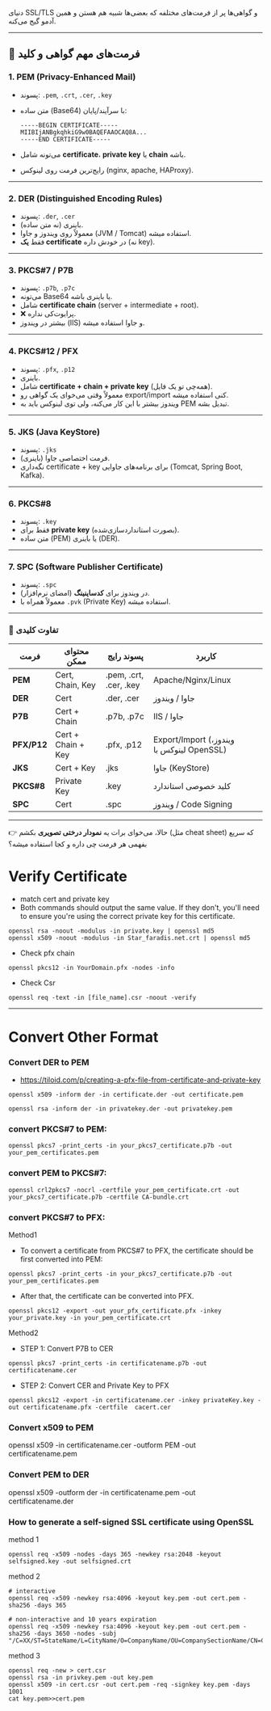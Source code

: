 دنیای SSL/TLS و گواهی‌ها پر از فرمت‌های مختلفه که بعضی‌ها شبیه هم هستن و همین آدمو گیج می‌کنه. 

---

## 📌 فرمت‌های مهم گواهی و کلید

### 1. **PEM (Privacy-Enhanced Mail)**

* پسوند: `.pem`, `.crt`, `.cer`, `.key`
* متن ساده (Base64) با سرآیند/پایان:

  ```
  -----BEGIN CERTIFICATE-----
  MIIBIjANBgkqhkiG9w0BAQEFAAOCAQ8A...
  -----END CERTIFICATE-----
  ```
* می‌تونه شامل **certificate**، **private key** یا **chain** باشه.
* رایج‌ترین فرمت روی لینوکس (nginx, apache, HAProxy).

---

### 2. **DER (Distinguished Encoding Rules)**

* پسوند: `.der`, `.cer`
* باینری (نه متن ساده).
* معمولاً روی ویندوز و جاوا (JVM / Tomcat) استفاده میشه.
* فقط **یک certificate** در خودش داره (نه key).

---

### 3. **PKCS#7 / P7B**

* پسوند: `.p7b`, `.p7c`
* می‌تونه Base64 یا باینری باشه.
* شامل **certificate chain** (server + intermediate + root).
* ❌ پرایوت‌کی نداره.
* بیشتر در ویندوز (IIS) و جاوا استفاده میشه.

---

### 4. **PKCS#12 / PFX**

* پسوند: `.pfx`, `.p12`
* باینری.
* شامل **certificate + chain + private key** (همه‌چی تو یک فایل).
* معمولاً وقتی می‌خوای یک گواهی رو export/import کنی استفاده میشه.
* ویندوز بیشتر با این کار می‌کنه، ولی توی لینوکس باید به PEM تبدیل بشه.

---

### 5. **JKS (Java KeyStore)**

* پسوند: `.jks`
* فرمت اختصاصی جاوا (باینری).
* نگه‌داری certificate + key برای برنامه‌های جاوایی (Tomcat, Spring Boot, Kafka).

---

### 6. **PKCS#8**

* پسوند: `.key`
* فقط برای **private key** (بصورت استانداردسازی‌شده).
* متن ساده (PEM) یا باینری (DER).

---

### 7. **SPC (Software Publisher Certificate)**

* پسوند: `.spc`
* در ویندوز برای **کدساینینگ** (امضای نرم‌افزار).
* معمولاً همراه با `.pvk` (Private Key) استفاده میشه.

---

### 🔑 تفاوت کلیدی

| فرمت        | محتوای ممکن        | پسوند رایج             | کاربرد                                    |
| ----------- | ------------------ | ---------------------- | ----------------------------------------- |
| **PEM**     | Cert, Chain, Key   | .pem, .crt, .cer, .key | Apache/Nginx/Linux                        |
| **DER**     | Cert               | .der, .cer             | جاوا / ویندوز                             |
| **P7B**     | Cert + Chain       | .p7b, .p7c             | IIS / جاوا                                |
| **PFX/P12** | Cert + Chain + Key | .pfx, .p12             | Export/Import (ویندوز، لینوکس با OpenSSL) |
| **JKS**     | Cert + Key         | .jks                   | جاوا (KeyStore)                           |
| **PKCS#8**  | Private Key        | .key                   | کلید خصوصی استاندارد                      |
| **SPC**     | Cert               | .spc                   | ویندوز / Code Signing                     |

---

👉 حالا، می‌خوای برات یه **نمودار درختی تصویری** بکشم (مثل cheat sheet) که سریع بفهمی هر فرمت چی داره و کجا استفاده میشه؟




# Verify Certificate
- match cert and private key
- Both commands should output the same value. If they don't, you'll need to ensure you're using the correct private key for this certificate.
```
openssl rsa -noout -modulus -in private.key | openssl md5
openssl x509 -noout -modulus -in Star_faradis.net.crt | openssl md5
```

- Check pfx chain
```
openssl pkcs12 -in YourDomain.pfx -nodes -info
```

- Check Csr
```
openssl req -text -in [file_name].csr -noout -verify
```


-------------------------------------------------------------------------------------------------------------------
# Convert Other Format
### Convert DER to PEM
- https://tiloid.com/p/creating-a-pfx-file-from-certificate-and-private-key
```
openssl x509 -inform der -in certificate.der -out certificate.pem
```
```
openssl rsa -inform der -in privatekey.der -out privatekey.pem
```
### convert PKCS#7 to PEM:
```
openssl pkcs7 -print_certs -in your_pkcs7_certificate.p7b -out your_pem_certificates.pem
```
### convert PEM to PKCS#7:
```
openssl crl2pkcs7 -nocrl -certfile your_pem_certificate.crt -out your_pkcs7_certificate.p7b -certfile CA-bundle.crt
```
### convert PKCS#7 to PFX:
Method1
- To convert a certificate from PKCS#7 to PFX, the certificate should be first converted into PEM:
```
openssl pkcs7 -print_certs -in your_pkcs7_certificate.p7b -out your_pem_certificates.pem
```
- After that, the certificate can be converted into PFX.
```
openssl pkcs12 -export -out your_pfx_certificate.pfx -inkey your_private.key -in your_pem_certificate.crt
```
Method2
- STEP 1: Convert P7B to CER
```
openssl pkcs7 -print_certs -in certificatename.p7b -out certificatename.cer
```
- STEP 2: Convert CER and Private Key to PFX
```
openssl pkcs12 -export -in certificatename.cer -inkey privateKey.key -out certificatename.pfx -certfile  cacert.cer
```
### Convert x509 to PEM
openssl x509 -in certificatename.cer -outform PEM -out certificatename.pem

### Convert PEM to DER
openssl x509 -outform der -in certificatename.pem -out certificatename.der


### How to generate a self-signed SSL certificate using OpenSSL

method 1
```
openssl req -x509 -nodes -days 365 -newkey rsa:2048 -keyout selfsigned.key -out selfsigned.crt
```
method 2
```
# interactive
openssl req -x509 -newkey rsa:4096 -keyout key.pem -out cert.pem -sha256 -days 365

# non-interactive and 10 years expiration
openssl req -x509 -newkey rsa:4096 -keyout key.pem -out cert.pem -sha256 -days 3650 -nodes -subj "/C=XX/ST=StateName/L=CityName/O=CompanyName/OU=CompanySectionName/CN=CommonNameOrHostname"
```
method 3

```
openssl req -new > cert.csr
openssl rsa -in privkey.pem -out key.pem
openssl x509 -in cert.csr -out cert.pem -req -signkey key.pem -days 1001
cat key.pem>>cert.pem
```
